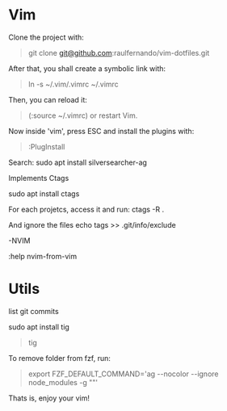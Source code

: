 # Vim

Clone the project with:
> git clone git@github.com:raulfernando/vim-dotfiles.git

After that, you shall create a symbolic link with:
> ln -s ~/.vim/.vimrc ~/.vimrc

Then, you can reload it:
> (:source ~/.vimrc) or restart Vim.

Now inside 'vim', press ESC and install the plugins with:
> :PlugInstall

Search:
  sudo apt install silversearcher-ag

Implements Ctags

  sudo apt install ctags

For each projetcs, access it and run:
  ctags -R .

And ignore the files
  echo tags >> .git/info/exclude

-NVIM

:help nvim-from-vim

# Utils

list git commits

sudo apt install tig

 > tig

To remove folder from fzf, run:

> export FZF_DEFAULT_COMMAND='ag --nocolor --ignore node_modules -g ""'

Thats is, enjoy your vim!

